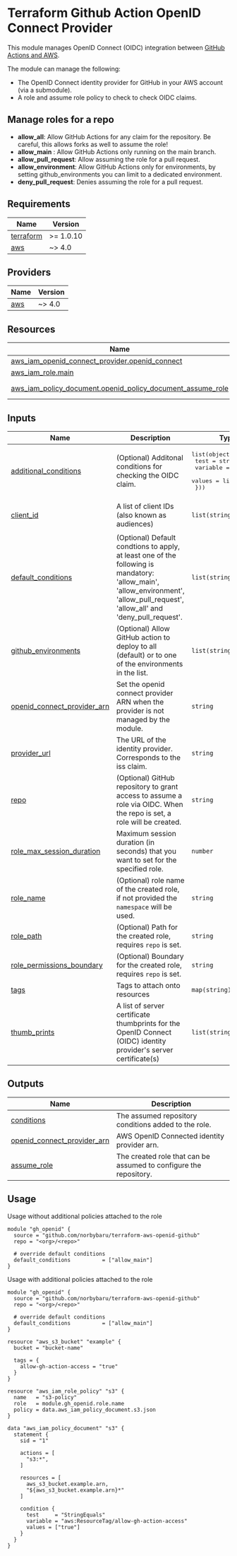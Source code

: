 # Terraform Github Action OpenID Connect Provider
This module manages OpenID Connect (OIDC) integration between [GitHub Actions and AWS](https://docs.github.com/en/actions/deployment/security-hardening-your-deployments/configuring-openid-connect-in-amazon-web-services).

The module can manage the following:
- The OpenID Connect identity provider for GitHub in your AWS account (via a submodule).
- A role and assume role policy to check to check OIDC claims.

## Manage roles for a repo
- **allow_all**: Allow GitHub Actions for any claim for the repository. Be careful, this allows forks as well to assume the role!
- **allow_main** : Allow GitHub Actions only running on the main branch.
- **allow_pull_request**: Allow assuming the role for a pull request.
- **allow_environment**: Allow GitHub Actions only for environments, by setting github_environments you can limit to a dedicated environment.
- **deny_pull_request**: Denies assuming the role for a pull request.

## Requirements

| Name | Version |
|------|---------|
| <a name="requirement_terraform"></a> [terraform](#requirement\_terraform) | >= 1.0.10 |
| <a name="requirement_aws"></a> [aws](#requirement\_aws) | ~> 4.0 |

## Providers

| Name | Version |
|------|---------|
| <a name="provider_aws"></a> [aws](#provider\_aws) | ~> 4.0 |

## Resources

| Name | Type |
|------|------|
| [aws_iam_openid_connect_provider.openid_connect](https://registry.terraform.io/providers/hashicorp/aws/latest/docs/resources/iam_openid_connect_provider) | resource |
| [aws_iam_role.main](https://registry.terraform.io/providers/hashicorp/aws/latest/docs/resources/iam_role) | resource |
| [aws_iam_policy_document.openid_policy_document_assume_role](https://registry.terraform.io/providers/hashicorp/aws/latest/docs/data-sources/iam_policy_document) | data source |

## Inputs

| Name | Description | Type | Default | Required |
|------|-------------|------|---------|:--------:|
| <a name="input_additional_conditions"></a> [additional\_conditions](#input\_additional\_conditions) | (Optional) Additonal conditions for checking the OIDC claim. | <pre>list(object({<br>    test     = string<br>    variable = string<br>    values   = list(string)<br>  }))</pre> | `[]` | no |
| <a name="input_client_id"></a> [client\_id](#input\_client\_id) | A list of client IDs (also known as audiences) | `list(string)` | <pre>[<br>  "sts.amazonaws.com"<br>]</pre> | no |
| <a name="input_default_conditions"></a> [default\_conditions](#input\_default\_conditions) | (Optional) Default condtions to apply, at least one of the following is mandatory: 'allow\_main', 'allow\_environment', 'allow\_pull\_request', 'allow\_all' and 'deny\_pull\_request'. | `list(string)` | <pre>[<br>  "allow_main",<br>  "deny_pull_request"<br>]</pre> | no |
| <a name="input_github_environments"></a> [github\_environments](#input\_github\_environments) | (Optional) Allow GitHub action to deploy to all (default) or to one of the environments in the list. | `list(string)` | <pre>[<br>  "*"<br>]</pre> | no |
| <a name="input_openid_connect_provider_arn"></a> [openid\_connect\_provider\_arn](#input\_openid\_connect\_provider\_arn) | Set the openid connect provider ARN when the provider is not managed by the module. | `string` | `null` | no |
| <a name="input_provider_url"></a> [provider\_url](#input\_provider\_url) | The URL of the identity provider. Corresponds to the iss claim. | `string` | `"https://token.actions.githubusercontent.com"` | no |
| <a name="input_repo"></a> [repo](#input\_repo) | (Optional) GitHub repository to grant access to assume a role via OIDC. When the repo is set, a role will be created. | `string` | n/a | yes |
| <a name="input_role_max_session_duration"></a> [role\_max\_session\_duration](#input\_role\_max\_session\_duration) | Maximum session duration (in seconds) that you want to set for the specified role. | `number` | `null` | no |
| <a name="input_role_name"></a> [role\_name](#input\_role\_name) | (Optional) role name of the created role, if not provided the `namespace` will be used. | `string` | `null` | no |
| <a name="input_role_path"></a> [role\_path](#input\_role\_path) | (Optional) Path for the created role, requires `repo` is set. | `string` | `"/github-actions/"` | no |
| <a name="input_role_permissions_boundary"></a> [role\_permissions\_boundary](#input\_role\_permissions\_boundary) | (Optional) Boundary for the created role, requires `repo` is set. | `string` | `null` | no |
| <a name="input_tags"></a> [tags](#input\_tags) | Tags to attach onto resources | `map(string)` | `{}` | no |
| <a name="input_thumb_prints"></a> [thumb\_prints](#input\_thumb\_prints) | A list of server certificate thumbprints for the OpenID Connect (OIDC) identity provider's server certificate(s) | `list(string)` | <pre>[<br>  "6938fd4d98bab03faadb97b34396831e3780aea1"<br>]</pre> | no |

## Outputs

| Name | Description |
|------|-------------|
| <a name="output_conditions"></a> [conditions](#output\_conditions) | The assumed repository conditions added to the role. |
| <a name="output_openid_connect_provider_arn"></a> [openid\_connect\_provider\_arn](#output\_openid\_connect\_provider\_arn) | AWS OpenID Connected identity provider arn. |
| <a name="output_assume_role"></a> [assume_role](#output\_assume_role) | The created role that can be assumed to configure the repository. |


## Usage
Usage without additional policies attached to the role
```hcl
module "gh_openid" {
  source = "github.com/norbybaru/terraform-aws-openid-github"
  repo = "<org>/<repo>"

  # override default conditions
  default_conditions          = ["allow_main"]
}
```

Usage with additional policies attached to the role
```hcl
module "gh_openid" {
  source = "github.com/norbybaru/terraform-aws-openid-github"
  repo = "<org>/<repo>"

  # override default conditions
  default_conditions          = ["allow_main"]
}

resource "aws_s3_bucket" "example" {
  bucket = "bucket-name"

  tags = {
    allow-gh-action-access = "true"
  }
}

resource "aws_iam_role_policy" "s3" {
  name   = "s3-policy"
  role   = module.gh_openid.role.name
  policy = data.aws_iam_policy_document.s3.json
}

data "aws_iam_policy_document" "s3" {
  statement {
    sid = "1"

    actions = [
      "s3:*",
    ]

    resources = [
      aws_s3_bucket.example.arn,
      "${aws_s3_bucket.example.arn}*"
    ]

    condition {
      test     = "StringEquals"
      variable = "aws:ResourceTag/allow-gh-action-access"
      values = ["true"]
    }
  }
}
```
